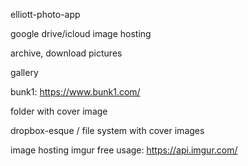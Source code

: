 elliott-photo-app

google drive/icloud image hosting

archive, download pictures

gallery

bunk1: https://www.bunk1.com/

folder with cover image

dropbox-esque / file system with cover images

image hosting
imgur free usage: https://api.imgur.com/ 
